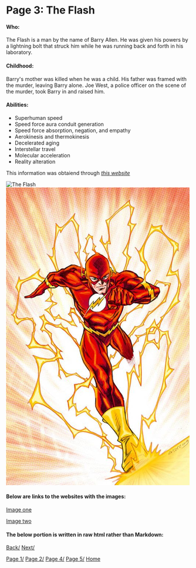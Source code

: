 # Page 3: The Flash

#### Who:
The Flash is a man by the name of Barry Allen.
He was given his powers by a lightning bolt that struck him while he was
running back and forth in his laboratory. 

#### Childhood:
Barry's mother was killed when he was a child. His father was framed 
with the murder, leaving Barry alone. Joe West, a police officer on the 
scene of the murder, took Barry in and raised him.

#### Abilities:
* Superhuman speed
* Speed force aura conduit generation
* Speed force absorption, negation, and empathy
* Aerokinesis and thermokinesis
* Decelerated aging
* Interstellar travel
* Molecular acceleration
* Reality alteration

This information was obtaiend through [*this website*](https://en.wikipedia.org/wiki/Flash_(Barry_Allen))

![The Flash](https://www.dccomics.com/sites/default/files/Char_Gallery_Flash_758_6055049612af35.61135649.jpg)
![The Flash][The Flash]

[The Flash]: https://github.com/NoahMarchbanks/IT1000MidtermProject/blob/main/Images/TheFlashRunning.jpg

#### Below are links to the websites with the images:
[Image one](https://www.dccomics.com/characters/the-flash)

[Image two](https://www.pinterest.com/pin/116601077823221897/)

#### The below portion is written in raw html rather than Markdown:




[Back/]()
[Next/]()

[Page 1/]()
[Page 2/]()
[Page 4/]()
[Page 5/]()
[Home]()